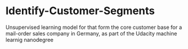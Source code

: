 # Identify-Customer-Segments
Unsupervised learning model for that form the core customer base for a mail-order sales company in Germany, as part of the Udacity machine learnig nanodegree

